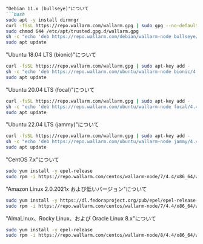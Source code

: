 ```markdown
"Debian 11.x (bullseye)"について
```bash
sudo apt -y install dirmngr
curl -fSsL https://repo.wallarm.com/wallarm.gpg | sudo gpg --no-default-keyring --keyring gnupg-ring:/etc/apt/trusted.gpg.d/wallarm.gpg --import
sudo chmod 644 /etc/apt/trusted.gpg.d/wallarm.gpg
sh -c "echo 'deb https://repo.wallarm.com/debian/wallarm-node bullseye/4.4/' | sudo tee /etc/apt/sources.list.d/wallarm.list"
sudo apt update
```
"Ubuntu 18.04 LTS (bionic)"について
```bash
curl -fsSL https://repo.wallarm.com/wallarm.gpg | sudo apt-key add -
sh -c "echo 'deb https://repo.wallarm.com/ubuntu/wallarm-node bionic/4.4/' | sudo tee /etc/apt/sources.list.d/wallarm.list"
sudo apt update
```
"Ubuntu 20.04 LTS (focal)"について
```bash
curl -fsSL https://repo.wallarm.com/wallarm.gpg | sudo apt-key add -
sh -c "echo 'deb https://repo.wallarm.com/ubuntu/wallarm-node focal/4.4/' | sudo tee /etc/apt/sources.list.d/wallarm.list"
sudo apt update
```
"Ubuntu 22.04 LTS (jammy)"について
```bash
curl -fsSL https://repo.wallarm.com/wallarm.gpg | sudo apt-key add -
sh -c "echo 'deb https://repo.wallarm.com/ubuntu/wallarm-node jammy/4.4/' | sudo tee /etc/apt/sources.list.d/wallarm.list"
sudo apt update
```
"CentOS 7.x"について
```bash
sudo yum install -y epel-release
sudo rpm -i https://repo.wallarm.com/centos/wallarm-node/7/4.4/x86_64/wallarm-node-repo-4.4-0.el7.noarch.rpm
```
"Amazon Linux 2.0.2021x および低いバージョン"について
```bash
sudo yum install -y https://dl.fedoraproject.org/pub/epel/epel-release-latest-7.noarch.rpm
sudo rpm -i https://repo.wallarm.com/centos/wallarm-node/7/4.4/x86_64/wallarm-node-repo-4.4-0.el7.noarch.rpm
```
"AlmaLinux、Rocky Linux、および Oracle Linux 8.x"について
```bash
sudo yum install -y epel-release
sudo rpm -i https://repo.wallarm.com/centos/wallarm-node/8/4.4/x86_64/wallarm-node-repo-4.4-0.el8.noarch.rpm
```
```